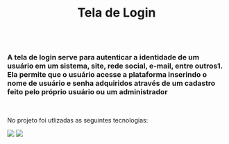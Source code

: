 <h1 align= center>Tela de Login</h1>
<br>
<br>
<h3>A tela de login serve para autenticar a identidade de um usuário em um sistema, site, rede social, e-mail, entre outros1. Ela permite que o usuário acesse a plataforma inserindo o nome de usuário e senha adquiridos através de um cadastro feito pelo próprio usuário ou um administrador</h3>
<br>
<p> No projeto foi utlizadas as seguintes tecnologias:</p>

<img src="https://img.shields.io/badge/HTML5-E34F26?style=for-the-badge&logo=html5&logoColor=white">
<img src="https://img.shields.io/badge/CSS3-1572B6?style=for-the-badge&logo=css3&logoColor=white">

